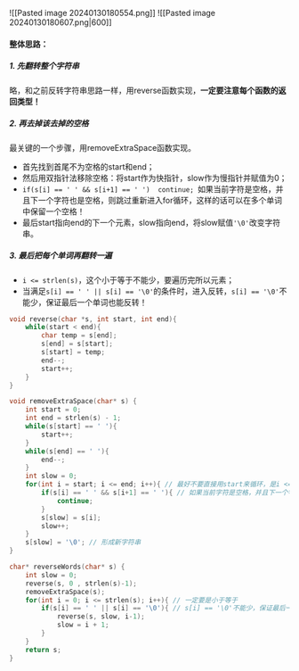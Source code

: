 ![[Pasted image 20240130180554.png]]
![[Pasted image 20240130180607.png|600]]

#### 整体思路：
##### 1. 先翻转整个字符串
略，和之前反转字符串思路一样，用reverse函数实现，**一定要注意每个函数的返回类型！**
##### 2. 再去掉该去掉的空格
最关键的一个步骤，用removeExtraSpace函数实现。
- 首先找到首尾不为空格的start和end；
- 然后用双指针法移除空格：将start作为快指针，slow作为慢指针并赋值为0；
- `if(s[i] == ' ' && s[i+1] == ' ')  continue; `如果当前字符是空格，并且下一个字符也是空格，则跳过重新进入for循环，这样的话可以在多个单词中保留一个空格！
- 最后start指向end的下一个元素，slow指向end，将slow赋值`'\0'`改变字符串。
##### 3. 最后把每个单词再翻转一遍
 - `i <= strlen(s)`，这个小于等于不能少，要遍历完所以元素；
 - 当满足`s[i] == ' ' || s[i] == '\0'`的条件时，进入反转，`s[i] == '\0'`不能少，保证最后一个单词也能反转！
 
```c
void reverse(char *s, int start, int end){
    while(start < end){
        char temp = s[end];
        s[end] = s[start];
        s[start] = temp;
        end--;
        start++;
    }
}

void removeExtraSpace(char* s) {
    int start = 0;
    int end = strlen(s) - 1;
    while(s[start] == ' '){
        start++;
    }
    while(s[end] == ' '){
        end--;
    }
    int slow = 0;
    for(int i = start; i <= end; i++){ // 最好不要直接用start来循环，是i <= end
        if(s[i] == ' ' && s[i+1] == ' '){ // 如果当前字符是空格，并且下一个字符也是空格，则跳过
            continue;
        }
        s[slow] = s[i];
        slow++;
    }
    s[slow] = '\0'; // 形成新字符串
}

char* reverseWords(char* s) {
    int slow = 0;
    reverse(s, 0 , strlen(s)-1);
    removeExtraSpace(s);
    for(int i = 0; i <= strlen(s); i++){ // 一定要是小于等于
        if(s[i] == ' ' || s[i] == '\0'){ // s[i] == '\0'不能少，保证最后一个单词也能反转
            reverse(s, slow, i-1);
            slow = i + 1;
        }
    }
    return s;
}
```
